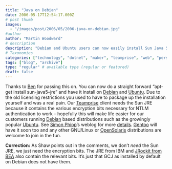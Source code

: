 ```yaml
---
title: "Java on Debian"
date: 2006-05-17T12:54:17.000Z
# post thumb
images:
  - "/images/post/2006/05/2006-java-on-debian.jpg"
#author
author: "Martin Woodward"
# description
description: "Debian and Ubuntu users can now easily install Sun Java 5 JRE with a simple command, simplifying access to essential encryption for NTLM."
# Taxonomies
categories: ["technology", "dotnet", "maker", "teamprise", "web", "personal"]
tags: ["blog", "archive"]
type: "regular" # available type (regular or featured)
draft: false
---
```


Thanks to [Ben](http://www.flyingjelly.net/entry.jsp?entry=721) for passing this on. You can now do a straight forward “apt-get install sun-java5–jre” and have it install on [Debian](http://www.debian.org/) and [Ubuntu](http://www.ubuntu.com/). Due to the old licensing restrictions you used to have to package up the installation yourself and was a real pain. Our [Teamprise](http://www.teamprise.com/) client needs the Sun JRE because it contains the various encryption bits necessary for NTLM authentication to work – hopefully this will make life easier for our customers running [Debian](http://www.debian.org/) based distributions such as the growingly popular [Ubuntu](http://www.ubuntu.com/). See [Simon Phipp](http://blogs.sun.com/roller/page/webmink/)’s weblog for more [details](http://blogs.sun.com/roller/page/webmink?entry=jdk_on_gnu_linux_something). [Gentoo](http://www.gentoo.org/) will have it soon too and any other GNU/Linux or [OpenSolaris](http://www.opensolaris.org/) distributions are welcome to join in the fun.

**Correction:** As Shaw points out in the comments, we don’t _need_ the Sun JRE, we just need the encryption bits. The JRE from IBM and [JRockit from BEA](http://www.bea.com/content/products/jrockit) also contain the relevant bits. It’s just that GCJ as installed by default on Debian does not have them.
